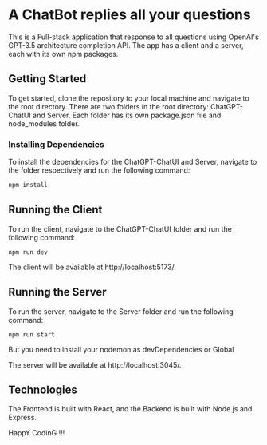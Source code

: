 # A ChatBot replies all your questions

This is a Full-stack application that response to all questions using OpenAI's GPT-3.5 architecture completion API. The app has a client and a server, each with its own npm packages.

## Getting Started

To get started, clone the repository to your local machine and navigate to the root directory. There are two folders in the root directory: ChatGPT-ChatUI and Server. Each folder has its own package.json file and node_modules folder.

### Installing Dependencies

To install the dependencies for the ChatGPT-ChatUI and Server, navigate to the folder respectively and run the following command:

```bash
npm install
```

## Running the Client

To run the client, navigate to the ChatGPT-ChatUI folder and run the following command:

```
npm run dev
```

The client will be available at http://localhost:5173/.

## Running the Server

To run the server, navigate to the Server folder and run the following command:

```
npm run start
```

But you need to install your nodemon as devDependencies or Global

The server will be available at http://localhost:3045/.

## Technologies

The Frontend is built with React, and the Backend is built with Node.js and Express.

HappY CodinG !!!
